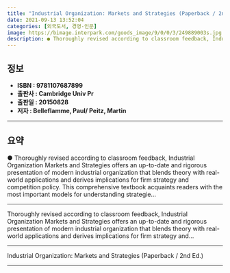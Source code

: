 ```yaml
---
title: "Industrial Organization: Markets and Strategies (Paperback / 2nd Ed.)"
date: 2021-09-13 13:52:04
categories: [외국도서, 경영-인문]
image: https://bimage.interpark.com/goods_image/9/0/0/3/249889003s.jpg
description: ● Thoroughly revised according to classroom feedback, Industrial Organization Markets and Strategies offers an up-to-date and rigorous presentation of modern i
---
```


## **정보**

- **ISBN : 9781107687899**
- **출판사 : Cambridge Univ Pr**
- **출판일 : 20150828**
- **저자 : Belleflamme, Paul/ Peitz, Martin**

------



## **요약**

●  Thoroughly revised according to classroom feedback, Industrial Organization Markets and Strategies offers an up-to-date and rigorous presentation of modern industrial organization that blends theory with real-world applications and derives implications for firm strategy and competition policy. This comprehensive textbook acquaints readers with the most important models for understanding strategie...

------

Thoroughly revised according to classroom feedback, Industrial Organization Markets and Strategies offers an up-to-date and rigorous presentation of modern industrial organization that blends theory with real-world applications and derives implications for firm strategy and... 

------


Industrial Organization: Markets and Strategies (Paperback / 2nd Ed.) 

------


